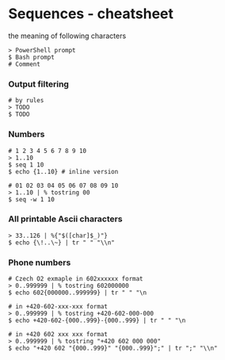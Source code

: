 # Sequences - cheatsheet

the meaning of following characters
```
> PowerShell prompt
$ Bash prompt
# Comment
```

### Output filtering
```
# by rules
> TODO
$ TODO
```

### Numbers
```
# 1 2 3 4 5 6 7 8 9 10
> 1..10
$ seq 1 10
$ echo {1..10} # inline version

# 01 02 03 04 05 06 07 08 09 10
> 1..10 | % tostring 00
$ seq -w 1 10
```

### All printable Ascii characters
```
> 33..126 | %{"$([char]$_)"}
$ echo {\!..\~} | tr " " "\\n"
```

### Phone numbers
```
# Czech O2 exmaple in 602xxxxxx format
> 0..999999 | % tostring 602000000
$ echo 602{000000..999999} | tr " " "\n

# in +420-602-xxx-xxx format
> 0..999999 | % tostring +420-602-000-000
$ echo +420-602-{000..999}-{000..999} | tr " " "\n

# in +420 602 xxx xxx format
> 0..999999 | % tostring "+420 602 000 000"
$ echo "+420 602 "{000..999}" "{000..999}";" | tr ";" "\\n"
```
